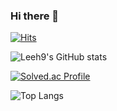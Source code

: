 ### Hi there 👋

[![Hits](https://hits.seeyoufarm.com/api/count/incr/badge.svg?url=https%3A%2F%2Fgithub.com%2FLeeh9%2F&count_bg=%2379C83D&title_bg=%23555555&icon=&icon_color=%23E7E7E7&title=hits&edge_flat=false)](https://hits.seeyoufarm.com)

![Leeh9's GitHub stats](https://github-readme-stats.vercel.app/api?username=K-Junyyy&show_icons=true&theme=dracula)

[![Solved.ac Profile](http://mazassumnida.wtf/api/generate_badge?boj=gusnss)](https://solved.ac/gusnss)

![Top Langs](https://github-readme-stats.vercel.app/api/top-langs/?username=Leeh9&layout=compact&theme=dracula)

